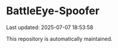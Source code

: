 # BattleEye-Spoofer

Last updated: 2025-07-07 18:53:58

This repository is automatically maintained.
